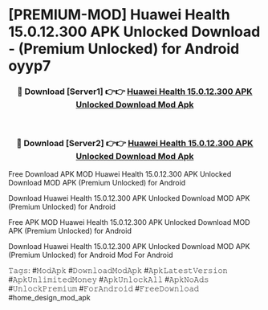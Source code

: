 # [PREMIUM-MOD] Huawei Health 15.0.12.300 APK Unlocked Download - (Premium Unlocked) for Android oyyp7



<div align="center">
<h3>🔴 Download [Server1] 👉👉 <a href="https://momento.my/?title=Huawei_Health_15.0.12.300_APK_Unlocked_Download">Huawei Health 15.0.12.300 APK Unlocked Download Mod Apk</a></h3><br>

<h3>🔴 Download [Server2] 👉👉 <a href="https://momento.my/?title=Huawei_Health_15.0.12.300_APK_Unlocked_Download">Huawei Health 15.0.12.300 APK Unlocked Download Mod Apk</a></h3>
</div>



Free Download APK MOD Huawei Health 15.0.12.300 APK Unlocked Download MOD APK (Premium Unlocked) for Android

Download Huawei Health 15.0.12.300 APK Unlocked Download MOD APK (Premium Unlocked) for Android

Free APK MOD Huawei Health 15.0.12.300 APK Unlocked Download MOD APK (Premium Unlocked) for Android

Download Huawei Health 15.0.12.300 APK Unlocked Download MOD APK (Premium Unlocked) for Android Mod For Android

𝚃𝚊𝚐𝚜: #𝙼𝚘𝚍𝙰𝚙𝚔 #𝙳𝚘𝚠𝚗𝚕𝚘𝚊𝚍𝙼𝚘𝚍𝙰𝚙𝚔 #𝙰𝚙𝚔𝙻𝚊𝚝𝚎𝚜𝚝𝚅𝚎𝚛𝚜𝚒𝚘𝚗 #𝙰𝚙𝚔𝚄𝚗𝚕𝚒𝚖𝚒𝚝𝚎𝚍𝙼𝚘𝚗𝚎𝚢 #𝙰𝚙𝚔𝚄𝚗𝚕𝚘𝚌𝚔𝙰𝚕𝚕 #𝙰𝚙𝚔𝙽𝚘𝙰𝚍𝚜 #𝚄𝚗𝚕𝚘𝚌𝚔𝙿𝚛𝚎𝚖𝚒𝚞𝚖 #𝙵𝚘𝚛𝙰𝚗𝚍𝚛𝚘𝚒𝚍 #𝙵𝚛𝚎𝚎𝙳𝚘𝚠𝚗𝚕𝚘𝚊𝚍 #home_design_mod_apk
